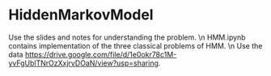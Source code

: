 # HiddenMarkovModel

Use the slides and notes for understanding the problem.  \n
HMM.ipynb contains implementation of the three classical problems of HMM. \n
Use the data https://drive.google.com/file/d/1e0okr78c1M-yvFgUblTNrOzXxjrvDOaN/view?usp=sharing.
